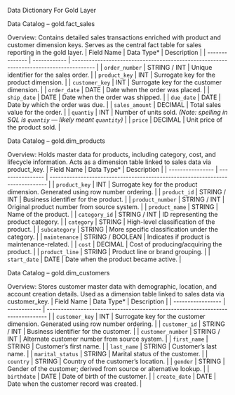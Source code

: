 Data Dictionary For Gold Layer

Data Catalog – gold.fact_sales

Overview:
Contains detailed sales transactions enriched with product and customer dimension keys.
Serves as the central fact table for sales reporting in the gold layer.
| Field Name     | Data Type\*  | Description                                                                            |
| -------------- | ------------ | -------------------------------------------------------------------------------------- |
| `order_number` | STRING / INT | Unique identifier for the sales order.                                                 |
| `product_key`  | INT          | Surrogate key for the product dimension.                                               |
| `customer_key` | INT          | Surrogate key for the customer dimension.                                              |
| `order_date`   | DATE         | Date when the order was placed.                                                        |
| `ship_date`    | DATE         | Date when the order was shipped.                                                       |
| `due_date`     | DATE         | Date by which the order was due.                                                       |
| `sales_amount` | DECIMAL      | Total sales value for the order.                                                       |
| `quantiy`      | INT          | Number of units sold. *(Note: spelling in SQL is `quantiy` — likely meant `quantity`)* |
| `price`        | DECIMAL      | Unit price of the product sold.                                                        |

Data Catalog – gold.dim_products

Overview:
Holds master data for products, including category, cost, and lifecycle information.
Acts as a dimension table linked to sales data via product_key.
| Field Name       | Data Type\*      | Description                                                                   |
| ---------------- | ---------------- | ----------------------------------------------------------------------------- |
| `product_key`    | INT              | Surrogate key for the product dimension. Generated using row number ordering. |
| `product_id`     | STRING / INT     | Business identifier for the product.                                          |
| `product_number` | STRING / INT     | Original product number from source system.                                   |
| `product_name`   | STRING           | Name of the product.                                                          |
| `category_id`    | STRING / INT     | ID representing the product category.                                         |
| `category`       | STRING           | High-level classification of the product.                                     |
| `subcategory`    | STRING           | More specific classification under the category.                              |
| `maintenance`    | STRING / BOOLEAN | Indicates if product is maintenance-related.                                  |
| `cost`           | DECIMAL          | Cost of producing/acquiring the product.                                      |
| `product_line`   | STRING           | Product line or brand grouping.                                               |
| `start_date`     | DATE             | Date when the product became active.                                          |

Data Catalog – gold.dim_customers

Overview:
Stores customer master data with demographic, location, and account creation details.
Used as a dimension table linked to sales data via customer_key.
| Field Name        | Data Type\*  | Description                                                                    |
| ----------------- | ------------ | ------------------------------------------------------------------------------ |
| `customer_key`    | INT          | Surrogate key for the customer dimension. Generated using row number ordering. |
| `customer_id`     | STRING / INT | Business identifier for the customer.                                          |
| `customer_number` | STRING / INT | Alternate customer number from source system.                                  |
| `first_name`      | STRING       | Customer’s first name.                                                         |
| `last_name`       | STRING       | Customer’s last name.                                                          |
| `marital_status`  | STRING       | Marital status of the customer.                                                |
| `country`         | STRING       | Country of the customer’s location.                                            |
| `gender`          | STRING       | Gender of the customer; derived from source or alternative lookup.             |
| `birthdate`       | DATE         | Date of birth of the customer.                                                 |
| `create_date`     | DATE         | Date when the customer record was created.                                     |
